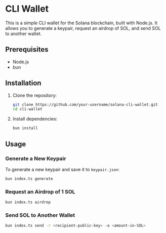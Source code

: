 # CLI Wallet

This is a simple CLI wallet for the Solana blockchain, built with Node.js. It allows you to generate a keypair, request an airdrop of SOL, and send SOL to another wallet.

## Prerequisites

- Node.js
- bun

## Installation

1. Clone the repository:

    ```bash
    git clone https://github.com/your-username/solana-cli-wallet.git
    cd cli-wallet
    ```

2. Install dependencies:

    ```bash
    bun install
    ```

## Usage

### Generate a New Keypair

To generate a new keypair and save it to `keypair.json`:

```bash
bun index.ts generate
```

### Request an Airdrop of 1 SOL

```bash
bun index.ts airdrop
```

### Send SOL to Another Wallet

```bash
bun index.ts send -r <recipient-public-key> -a <amount-in-SOL>

```
